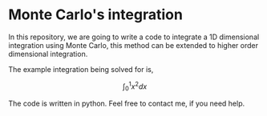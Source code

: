 # Monte Carlo's integration

In this repository, we are going to write a code to integrate a 1D dimensional integration using Monte Carlo, this method can be extended to higher order dimensional integration.

The example integration being solved for is, 

$$\int_0^1 x^2 dx$$



The code is written in python. Feel free to contact me, if you need help. 

